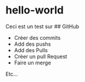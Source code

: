 # hello-world
Ceci est un test sur ## GitHub

- Créer des commits
- Add des pushs
- Add des Pulls
- Créer un pull Request
- Faire un merge

Etc...
